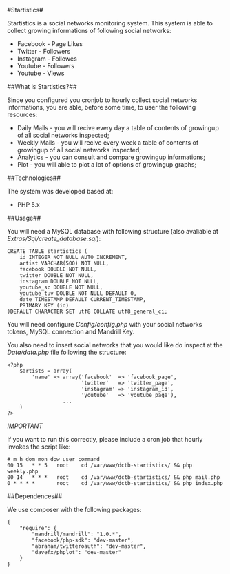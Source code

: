 #Startistics#

Startistics is a social networks monitoring system. This system is able to collect growing informations of following social networks:

* Facebook - Page Likes
* Twitter - Followers
* Instagram - Followes
* Youtube - Followers
* Youtube - Views

##What is Startistics?##

Since you configured you cronjob to hourly collect social networks informations, you are able, before some time, to user the following resources:

* Daily Mails - you will recive every day a table of contents of growingup of all social networks inspected;
* Weekly Mails - you will recive every week a table of contents of growingup of all social networks inspected;
* Analytics - you can consult and compare growingup informations;
* Plot - you will able to plot a lot of options of growingup graphs;

##Technologies##

The system was developed based at:

* PHP 5.x

##Usage##

You will need a MySQL database with following structure (also avaliable at _Extras/Sql/create_database.sql_):

```
CREATE TABLE startistics (
	id INTEGER NOT NULL AUTO_INCREMENT,
	artist VARCHAR(500) NOT NULL,
	facebook DOUBLE NOT NULL,
	twitter DOUBLE NOT NULL,
	instagram DOUBLE NOT NULL,
	youtube_sc DOUBLE NOT NULL,
	youtube_tuv DOUBLE NOT NULL DEFAULT 0,
	date TIMESTAMP DEFAULT CURRENT_TIMESTAMP,
	PRIMARY KEY (id)
)DEFAULT CHARACTER SET utf8 COLLATE utf8_general_ci;
```

You will need configure _Config/config.php_ with your social networks tokens, MySQL connection and Mandrill Key.

You also need to insert social networks that you would like do inspect at the _Data/data.php_ file following the structure:

```
<?php
	$artists = array(
		'name' => array('facebook'  => 'facebook_page', 
			            'twitter'   => 'twitter_page',
			            'instagram' => 'instagram_id',
			            'youtube'   => 'youtube_page'),
				  ...
	)
?>
```

*IMPORTANT*

If you want to run this correctly, please include a cron job that hourly invokes the script like:

```
# m h dom mon dow user command
00 15	* * 5 	root	cd /var/www/dctb-startistics/ && php weekly.php
00 14	* * *	root	cd /var/www/dctb-startistics/ && php mail.php
0 *	* * *	    root	cd /var/www/dctb-startistics/ && php index.php
```

##Dependences##

We use composer with the following packages:

```
{
    "require": {
        "mandrill/mandrill": "1.0.*",
        "facebook/php-sdk": "dev-master",
        "abraham/twitteroauth": "dev-master",
        "davefx/phplot": "dev-master"
    }
}
```
